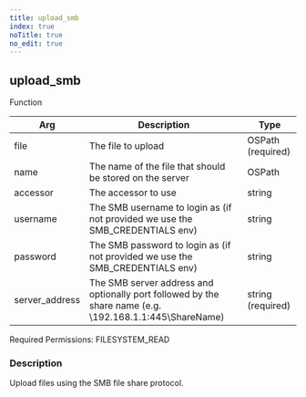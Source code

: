 ```yaml
---
title: upload_smb
index: true
noTitle: true
no_edit: true
---
```




<div class="vql_item"></div>


## upload_smb
<span class='vql_type label label-warning pull-right page-header'>Function</span>



<div class="vqlargs"></div>

Arg | Description | Type
----|-------------|-----
file|The file to upload|OSPath (required)
name|The name of the file that should be stored on the server|OSPath
accessor|The accessor to use|string
username|The SMB username to login as (if not provided we use the SMB_CREDENTIALS env)|string
password|The SMB password to login as (if not provided we use the SMB_CREDENTIALS env)|string
server_address|The SMB server address and optionally port followed by the share name (e.g. \\192.168.1.1:445\ShareName)|string (required)

Required Permissions: 
<span class="linkcolour label label-success">FILESYSTEM_READ</span>

### Description

Upload files using the SMB file share protocol.

